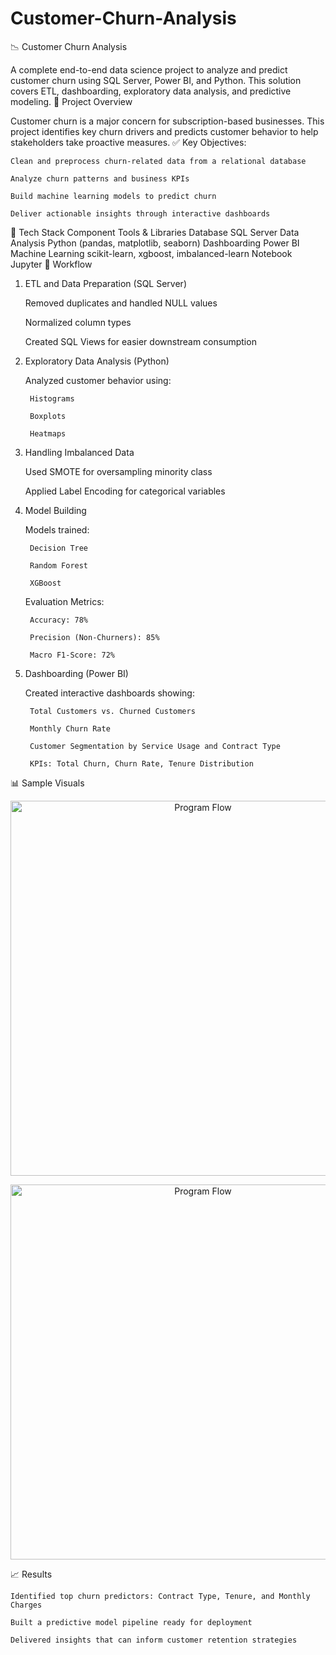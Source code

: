 # Customer-Churn-Analysis
📉 Customer Churn Analysis

A complete end-to-end data science project to analyze and predict customer churn using SQL Server, Power BI, and Python. This solution covers ETL, dashboarding, exploratory data analysis, and predictive modeling.
🚀 Project Overview

Customer churn is a major concern for subscription-based businesses. This project identifies key churn drivers and predicts customer behavior to help stakeholders take proactive measures.
✅ Key Objectives:

    Clean and preprocess churn-related data from a relational database

    Analyze churn patterns and business KPIs

    Build machine learning models to predict churn

    Deliver actionable insights through interactive dashboards

🧰 Tech Stack
Component	Tools & Libraries
Database	SQL Server
Data Analysis	Python (pandas, matplotlib, seaborn)
Dashboarding	Power BI
Machine Learning	scikit-learn, xgboost, imbalanced-learn
Notebook	Jupyter
🔄 Workflow
1. ETL and Data Preparation (SQL Server)

    Removed duplicates and handled NULL values

    Normalized column types

    Created SQL Views for easier downstream consumption

2. Exploratory Data Analysis (Python)

    Analyzed customer behavior using:

        Histograms 

        Boxplots 

        Heatmaps 

3. Handling Imbalanced Data

    Used SMOTE for oversampling minority class

    Applied Label Encoding for categorical variables

4. Model Building

    Models trained:

        Decision Tree

        Random Forest

        XGBoost

    Evaluation Metrics:

        Accuracy: 78%

        Precision (Non-Churners): 85%

        Macro F1-Score: 72%

5. Dashboarding (Power BI)

    Created interactive dashboards showing:

        Total Customers vs. Churned Customers

        Monthly Churn Rate

        Customer Segmentation by Service Usage and Contract Type

        KPIs: Total Churn, Churn Rate, Tenure Distribution

📊 Sample Visuals

<p align="center">
  <img src="Images/Flow-of-the-Program.png" alt="Program Flow" width="600">
</p>

<p align="center">
  <img src="Images/Flow-of-the-Program.png" alt="Program Flow" width="600">
</p>



📈 Results

    Identified top churn predictors: Contract Type, Tenure, and Monthly Charges

    Built a predictive model pipeline ready for deployment

    Delivered insights that can inform customer retention strategies
